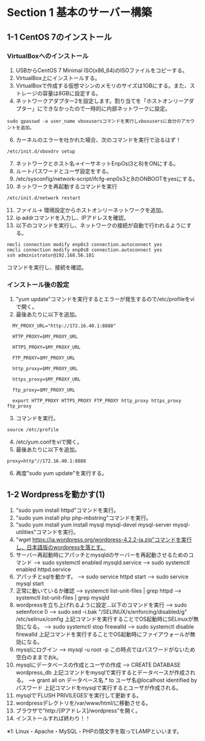 # Section 1 基本のサーバー構築

## 1-1 CentOS 7のインストール

### VirtualBoxへのインストール

1. USBからCentOS 7 Minimal ISO(x86_64)のISOファイルをコピーする。
2. VirtualBox上にインストールする。
3. VirtualBoxで作成する仮想マシンのメモリのサイズは1GBにする。また、ストレージの容量は8GBに設定する。
4. ネットワークアダプター2を設定します。割り当てを「ホストオンリーアダプター」にできなかったので一時的に内部ネットワークに設定。
```
sudo gpasswd -a user_name vboxusersコマンドを実行しvboxusersに自分のアカウントを追加。
```
6. カーネルのエラーを吐かれた場合、次のコマンドを実行で治るはず！
```
/etc/init.d/vboxdrv setup
```
7. ネットワークとホスト名→イーサネットEnpOs(3と8)をONにする。
8. ルートパスワードとユーザ設定をする。
9. /etc/sysconfig/network-script/ifcfg-enp0s3と8のONBOOTをyesにする。
10. ネットワークを再起動するコマンドを実行
```
/etc/init.d/network restart
```
11. ファイル→ 環境設定からホストオンリーネットワークを追加。
12. ip addrコマンドを入力し、IPアドレスを確認。
13. 以下のコマンドを実行し、ネットワークの接続が自動で行われるようにする。
```
nmcli connection modify enp0s3 connection.autoconnect yes
nmcli connection modify enp0s8 connection.autoconnect yes
ssh administrator@192.168.56.101
```
コマンドを実行し、接続を確認。


### インストール後の設定

1. "yum update"コマンドを実行するとエラーが発生するので/etc/profileをviで開く。
2. 最後あたりに以下を追加。
```
  MY_PROXY_URL="http://172.16.40.1:8888"

  HTTP_PROXY=$MY_PROXY_URL

  HTTPS_PROXY=$MY_PROXY_URL

  FTP_PROXY=$MY_PROXY_URL

  http_proxy=$MY_PROXY_URL

  https_proxy=$MY_PROXY_URL

  ftp_proxy=$MY_PROXY_URL

  export HTTP_PROXY HTTPS_PROXY FTP_PROXY http_proxy https_proxy ftp_proxy
```

3. コマンドを実行。
```
source /etc/profile
```
4. /etc/yum.confをviで開く。
5. 最後あたりに以下を追加。
```
proxy=http"//172.16.40.1:8888
```
6. 再度"sudo yum update"を実行する。

## 1-2 Wordpressを動かす(1)

1. "sudo yum install httpd"コマンドを実行。
2. "sudo yum install php php-mbstring"コマンドを実行。
3. "sudo yum install yum install mysql mysql-devel mysql-server mysql-utilities"コマンドを実行。
4. "wget https://ja.wordpress.org/wordpress-4.2.2-ja.zip"コマンドを実行し、日本語版のwordpressを落とす。
5. サーバー再起動時にアパッチとmysqldのサーバーを再起動させるためのコマンド
  --> sudo systemctl enabled mysqld.service
  --> sudo systemctl enabled httpd.service
6. アパッチとsqlを動かす。
  --> sudo service httpd start
  --> sudo service mysql start
7. 正常に動いているか確認
  --> systemctl list-unit-files | grep httpd
  --> systemctl list-unit-files | grep mysqld
8. wordpressを立ち上げれるように設定...以下のコマンドを実行
  --> sudo setenforce 0
  --> sudo sed -i.bak "/SELINUX/s/enforcing/disabled/g" /etc/selinux/config
上記コマンドを実行することでOS起動時にSELinuxが無効になる。
  --> sudo systemctl stop firewalld
  --> sudo systemctl disable firewalld
上記コマンドを実行することでOS起動時にファイアウォールが無効になる。
9. mysqlにログイン
  --> mysql -u root -p
この時点ではパスワードがないため空白のままでおk。
10. mysqlにデータベースの作成とユーザの作成
  --> CREATE DATABASE wordpress_db
上記コマンドをmysqlで実行するとデータベースが作成される。
  --> grant all on データベース名.\* to ユーザ名@localhost identified by パスワード
上記コマンドをmysqlで実行するとユーザが作成される。
11. mysqlで'FLUSH PRIVILEGES'を実行して更新する。
12. wordpressデレクトリを/var/www/html/に移動させる。
13. ブラウザで"http:/[IPアドレス]/wordpress"を開く。
14. インストールすれば終わり！！

<a name="LAMP">※1</a>: Linux・Apache・MySQL・PHPの頭文字を取ってLAMPといいます。
